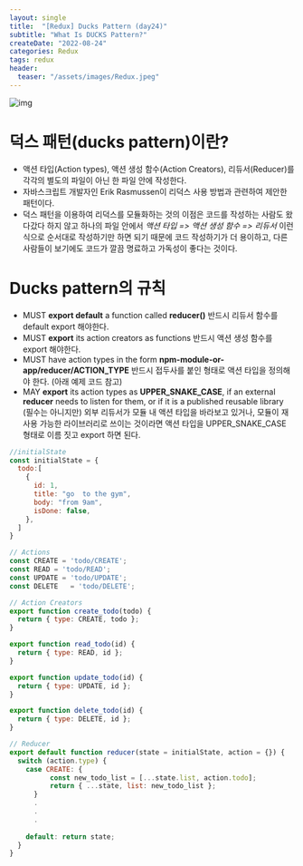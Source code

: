 ```yaml
---
layout: single
title:  "[Redux] Ducks Pattern (day24)" 
subtitle: "What Is DUCKS Pattern?"
createDate: "2022-08-24"
categories: Redux
tags: redux
header:
  teaser: "/assets/images/Redux.jpeg"
---
```


![img](https://velog.velcdn.com/images/danchoi/post/b3f6674f-6f68-4b61-98fd-527cc88648f1/image.jpeg)

# 덕스 패턴(ducks pattern)이란?

- 액션 타입(Action types), 액션 생성 함수(Action Creators), 리듀서(Reducer)를 각각의 별도의 파일이 아닌 한 파일 안에 작성한다.
- 자바스크립트 개발자인 Erik Rasmussen이 리덕스 사용 방법과 관련하여 제안한 패턴이다.
- 덕스 패턴을 이용하여 리덕스를 모듈화하는 것의 이점은 코드를 작성하는 사람도 왔다갔다 하지 않고 하나의 파일 안에서 *액션 타입 => 액션 생성 함수 => 리듀서* 이런 식으로 순서대로 작성하기만 하면 되기 때문에 코드 작성하기가 더 용이하고, 다른 사람들이 보기에도 코드가 깔끔 명료하고 가독성이 좋다는 것이다.

# Ducks pattern의 규칙

- MUST **export default** a function called **reducer()**
  반드시 리듀서 함수를 default export 해야한다.
- MUST **export** its action creators as functions
  반드시 액션 생성 함수를 export 해야한다.
- MUST have action types in the form **npm-module-or-app/reducer/ACTION_TYPE**
  반드시 접두사를 붙인 형태로 액션 타입을 정의해야 한다. (아래 예제 코드 참고)
- MAY **export** its action types as **UPPER_SNAKE_CASE**, if an external **reducer** needs to listen for them, or if it is a published reusable library
  (필수는 아니지만) 외부 리듀서가 모듈 내 액션 타입을 바라보고 있거나, 모듈이 재사용 가능한 라이브러리로 쓰이는 것이라면 액션 타입을 UPPER_SNAKE_CASE 형태로 이름 짓고 export 하면 된다.

```js
//initialState
const initialState = {
  todo:[
    {
      id: 1,
      title: "go  to the gym",
      body: "from 9am",
      isDone: false,
    },
  ]
}

// Actions
const CREATE = 'todo/CREATE';
const READ = 'todo/READ';
const UPDATE = 'todo/UPDATE';
const DELETE   = 'todo/DELETE';

// Action Creators
export function create_todo(todo) {
  return { type: CREATE, todo };
}

export function read_todo(id) {
  return { type: READ, id };
}

export function update_todo(id) {
  return { type: UPDATE, id };
}

export function delete_todo(id) {
  return { type: DELETE, id };
}

// Reducer
export default function reducer(state = initialState, action = {}) {
  switch (action.type) {
    case CREATE: {
          const new_todo_list = [...state.list, action.todo];
          return { ...state, list: new_todo_list };
      }
      .
      .
      .
      
    default: return state;
  }
}
```

